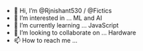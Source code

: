- 👋 Hi, I’m @Rjnishant530 / @Fictics
- 👀 I’m interested in ... ML and AI
- 🌱 I’m currently learning ... JavaScript
- 💞️ I’m looking to collaborate on ... Hardware 
- 📫 How to reach me ...

<!---
Rjnishant530/Rjnishant530 is a ✨ special ✨ repository because its `README.md` (this file) appears on your GitHub profile.
You can click the Preview link to take a look at your changes.
--->
